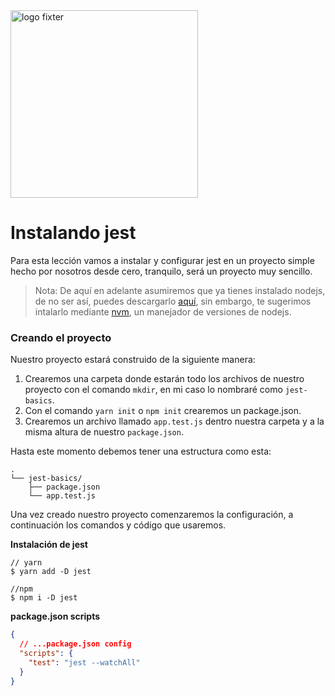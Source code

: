 <img alt="logo fixter" width="300" src="https://fixter.camp/static/media/geek_completo.7e1e87a7.png" />

# Instalando jest

Para esta lección vamos a instalar y configurar jest en un proyecto simple hecho por nosotros desde cero, tranquilo, será un proyecto muy sencillo.

> Nota: De aquí en adelante asumiremos que ya tienes instalado nodejs, de no ser así, puedes descargarlo [aquí](https://nodejs.org/es/), sin embargo, te sugerimos intalarlo mediante [nvm](https://github.com/nvm-sh/nvm), un manejador de versiones de nodejs.

### Creando el proyecto

Nuestro proyecto estará construido de la siguiente manera:

1. Crearemos una carpeta donde estarán todo los archivos de nuestro proyecto con el comando `mkdir`, en mi caso lo nombraré como `jest-basics`.
2. Con el comando `yarn init` o `npm init` crearemos un package.json.
3. Crearemos un archivo llamado `app.test.js` dentro nuestra carpeta y a la misma altura de nuestro `package.json`.

Hasta este momento debemos tener una estructura como esta:

```
.
└── jest-basics/
    ├── package.json
    └── app.test.js
```

Una vez creado nuestro proyecto comenzaremos la configuración, a continuación los comandos y código que usaremos.

**Instalación de jest**

```
// yarn
$ yarn add -D jest

//npm
$ npm i -D jest
```

**package.json scripts**

```json
{
  // ...package.json config
  "scripts": {
    "test": "jest --watchAll"
  }
}
```
